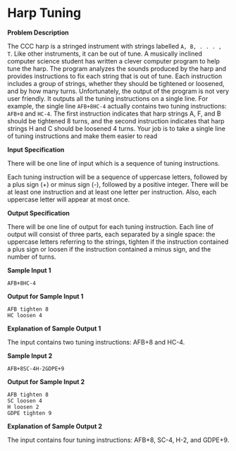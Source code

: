# Harp Tuning

**Problem Description**

The CCC harp is a stringed instrument with strings labelled
`A, B, . . . , T`. Like other instruments, it can be out of tune.
A musically inclined computer science student has written
a clever computer program to help tune the harp. The
program analyzes the sounds produced by the harp and
provides instructions to fix each string that is out of tune.
Each instruction includes a group of strings, whether they
should be tightened or loosened, and by how many turns.
Unfortunately, the output of the program is not very user
friendly. It outputs all the tuning instructions on a single
line. For example, the single line `AFB+8HC-4` actually contains two tuning instructions: `AFB+8` and `HC-4`. The first
instruction indicates that harp strings A, F, and B should
be tightened 8 turns, and the second instruction indicates
that harp strings H and C should be loosened 4 turns.
Your job is to take a single line of tuning instructions and make them easier to read


**Input Specification**

There will be one line of input which is a sequence of tuning instructions. 

Each tuning
instruction will be a sequence of uppercase letters, followed by a plus sign (+) or minus
sign (-), followed by a positive integer. There will be at least one instruction and at least
one letter per instruction. Also, each uppercase letter will appear at most once.

**Output Specification**

There will be one line of output for each tuning instruction. Each line of output will consist of
three parts, each separated by a single space: the uppercase letters referring to the strings,
tighten if the instruction contained a plus sign or loosen if the instruction contained a
minus sign, and the number of turns.

**Sample Input 1**
```
AFB+8HC-4
```
**Output for Sample Input 1**
```
AFB tighten 8
HC loosen 4
```
**Explanation of Sample Output 1**

The input contains two tuning instructions: AFB+8 and HC-4.

**Sample Input 2**
```
AFB+8SC-4H-2GDPE+9
```
**Output for Sample Input 2**
```
AFB tighten 8
SC loosen 4
H loosen 2
GDPE tighten 9
```
**Explanation of Sample Output 2**

The input contains four tuning instructions: AFB+8, SC-4, H-2, and GDPE+9.